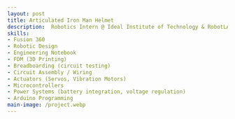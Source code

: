 ```yaml
---
layout: post
title: Articulated Iron Man Helmet
description:  Robotics Intern @ Ideal Institute of Technology & RobotLAB South Jersey
skills: 
- Fusion 360
- Robotic Design
- Engineering Notebook
- FDM (3D Printing)
- Breadboarding (circuit testing)
- Circuit Assembly / Wiring
- Actuators (Servos, Vibration Motors)
- Microcontrollers
- Power Systems (battery integration, voltage regulation)
- Arduino Programming
main-image: /project.webp 
---
```

